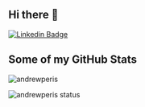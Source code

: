 ## Hi there 👋
[![Linkedin Badge](https://img.shields.io/badge/-andrewperis-0072b1?style=flat&logo=Linkedin&logoColor=white&link=https://www.linkedin.com/in/andrewperis/)](https://www.linkedin.com/in/andrewperis/)

## Some of my GitHub Stats
<p align=left> <img src=https://komarev.com/ghpvc/?username=andrewperis alt=andrewperis /> </p>

![andrewperis status](https://github-readme-stats.vercel.app/api?username=andrewperis&include_all_commits=true&count_private=true&show_icons=true&theme=dark "andrewperis stats")

<!--
**andrewperis/andrewperis** is a ✨ _special_ ✨ repository because its `README.md` (this file) appears on your GitHub profile.

Here are some ideas to get you started:

- 🔭 I’m currently working on ...
- 🌱 I’m currently learning ...
- 👯 I’m looking to collaborate on ...
- 🤔 I’m looking for help with ...
- 💬 Ask me about ...
- 📫 How to reach me: ...
- 😄 Pronouns: ...
- ⚡ Fun fact: ...
-->
